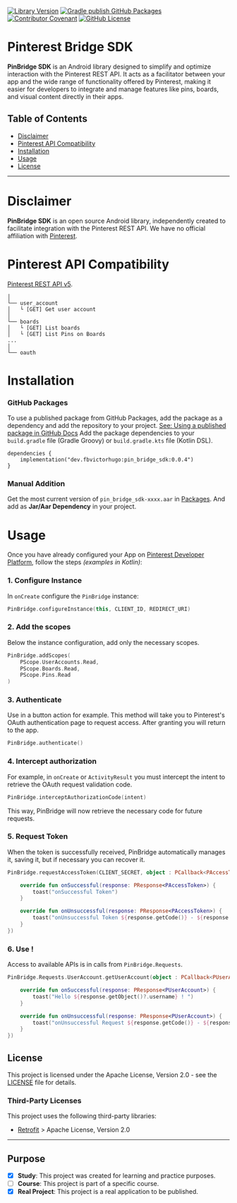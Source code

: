 [![Library Version](https://img.shields.io/badge/LibraryVersion-v0.0.4-brightgreen)](https://github.com/fbvictorhugo/pin_bridge_sdk/packages/2257454)
[![Gradle publish GitHub Packages](https://github.com/fbvictorhugo/pin_bridge_sdk/actions/workflows/github-packages-publish.yml/badge.svg?branch=main)](https://github.com/fbvictorhugo/pin_bridge_sdk/actions/workflows/github-packages-publish.yml) 
[![Contributor Covenant](https://img.shields.io/badge/Contributor%20Covenant-2.1-4baaaa.svg)](CODE_OF_CONDUCT.md) 
[![GitHub License](https://img.shields.io/github/license/fbvictorhugo/pin_bridge_sdk)](LICENSE)

# Pinterest Bridge SDK

**PinBridge SDK** is an Android library designed to simplify and optimize interaction with the
Pinterest REST API. It acts as a facilitator between your app and the wide range of functionality
offered by Pinterest, making it easier for developers to integrate and manage features like pins,
boards, and visual content directly in their apps.

## Table of Contents

- [Disclaimer](#disclaimer)
- [Pinterest  API Compatibility](#pinterest--api-compatibility)
- [Installation](#installation)
- [Usage](#usage)
- [License](#license)

---

# Disclaimer

**PinBridge SDK** is an open source Android library, independently created to facilitate integration
with the Pinterest REST API. We have no official affiliation
with [Pinterest](https://www.pinterest.com/).

# Pinterest  API Compatibility

[Pinterest REST API v5](https://developers.pinterest.com/docs/api/v5/introduction).

```
│
└── user_account
│   └ [GET] Get user account
│
└── boards
│   └ [GET] List boards
│   └ [GET] List Pins on Boards
...
│
└── oauth
```

# Installation

### GitHub Packages
To use a published package from GitHub Packages, add the package as a dependency and add the repository to your project. [See: Using a published package in GitHub Docs](https://docs.github.com/en/packages/working-with-a-github-packages-registry/working-with-the-gradle-registry#using-a-published-package)
Add the package dependencies to your `build.gradle` file (Gradle Groovy) or `build.gradle.kts` file (Kotlin DSL).

```
dependencies {
    implementation("dev.fbvictorhugo:pin_bridge_sdk:0.0.4")
}
```

### Manual Addition 
Get the most current version of `pin_bridge_sdk-xxxx.aar` in [Packages](https://github.com/fbvictorhugo/pin_bridge_sdk/packages/2257454).
And add as **Jar/Aar Dependency** in your project.

# Usage

Once you have already configured your App 
on [Pinterest Developer Platform](https://developers.pinterest.com/apps/), follow the steps *(examples in Kotlin)*: 

### 1. Configure Instance

In `onCreate` configure the `PinBridge` instance:

``` kotlin
PinBridge.configureInstance(this, CLIENT_ID, REDIRECT_URI)
```

### 2. Add the scopes

Below the instance configuration, add only the necessary scopes.

``` kotlin
PinBridge.addScopes(
    PScope.UserAccounts.Read,
    PScope.Boards.Read,
    PScope.Pins.Read
)
```

### 3. Authenticate

Use in a button action for example. This method will take you to Pinterest's OAuth authentication
page to request access. After granting you will return to the app.

``` kotlin
PinBridge.authenticate()
```

### 4. Intercept authorization

For example, in `onCreate` or `ActivityResult` you must intercept the intent to retrieve the OAuth
request validation code.

``` kotlin
PinBridge.interceptAuthorizationCode(intent)
```

This way, PinBridge will now retrieve the necessary code for future requests.

### 5. Request Token

When the token is successfully received, PinBridge automatically manages it, saving it,
but if necessary you can recover it.

``` kotlin
PinBridge.requestAccessToken(CLIENT_SECRET, object : PCallback<PAccessToken> {

    override fun onSuccessful(response: PResponse<PAccessToken>) {
        toast("onSuccessful Token")
    }

    override fun onUnsuccessful(response: PResponse<PAccessToken>) {
        toast("onUnsuccessful Token ${response.getCode()} - ${response.getMessage()}")
    }
})
```

### 6. Use !

Access to available APIs is in calls from `PinBridge.Requests`.

``` kotlin
PinBridge.Requests.UserAccount.getUserAccount(object : PCallback<PUserAccount> {

    override fun onSuccessful(response: PResponse<PUserAccount>) {
        toast("Hello ${response.getObject()?.username} ! ")
    }

    override fun onUnsuccessful(response: PResponse<PUserAccount>) {
        toast("onUnsuccessful Request ${response.getCode()} - ${response.getMessage()}")
    }
})
```

## License

This project is licensed under the Apache License, Version 2.0 - see the [LICENSE](LICENSE) file for details.

### Third-Party Licenses

This project uses the following third-party libraries:

- [Retrofit](https://square.github.io/retrofit/) > Apache License, Version 2.0

---

## Purpose

- [x] **Study**: This project was created for learning and practice purposes.
- [ ] **Course**: This project is part of a specific course.
- [x] **Real Project**: This project is a real application to be published.
